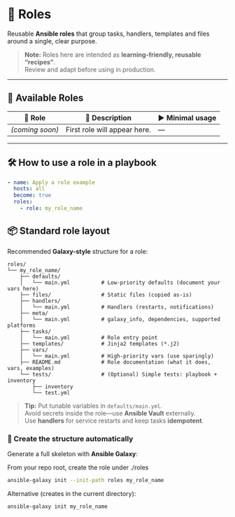 # 🧩 Roles

Reusable **Ansible roles** that group tasks, handlers, templates and files around a single, clear purpose.

> **Note:** Roles here are intended as **learning-friendly, reusable “recipes”**.  
> Review and adapt before using in production.

---

## 📖 Available Roles

<!-- Keep this table short and simple. Add one row per role you publish. -->
<table>
  <thead>
    <tr>
      <th>🧩 Role</th>
      <th>📝 Description</th>
      <th>▶️ Minimal usage</th>
    </tr>
  </thead>
  <tbody>
    <tr>
      <td><em>(coming soon)</em></td>
      <td>First role will appear here.</td>
      <td>—</td>
    </tr>
  </tbody>
</table>

---

## 🛠️ How to use a role in a playbook

```yaml
- name: Apply a role example
  hosts: all
  become: true
  roles:
    - role: my_role_name
```

## 📦 Standard role layout

Recommended **Galaxy-style** structure for a role:

```
roles/
└── my_role_name/
    ├── defaults/
    │   └── main.yml          # Low-priority defaults (document your vars here)
    ├── files/                # Static files (copied as-is)
    ├── handlers/
    │   └── main.yml          # Handlers (restarts, notifications)
    ├── meta/
    │   └── main.yml          # galaxy_info, dependencies, supported platforms
    ├── tasks/
    │   └── main.yml          # Role entry point
    ├── templates/            # Jinja2 templates (*.j2)
    ├── vars/
    │   └── main.yml          # High-priority vars (use sparingly)
    ├── README.md             # Role documentation (what it does, vars, examples)
    └── tests/                # (Optional) Simple tests: playbook + inventory
        ├── inventory
        └── test.yml
```

> **Tip:** Put tunable variables in `defaults/main.yml`.  
> Avoid secrets inside the role—use **Ansible Vault** externally.  
> Use **handlers** for service restarts and keep tasks **idempotent**.

### 🚀 Create the structure automatically

Generate a full skeleton with **Ansible Galaxy**:

From your repo root, create the role under ./roles
```bash
ansible-galaxy init --init-path roles my_role_name
```

Alternative (creates in the current directory):
```bash
ansible-galaxy init my_role_name
```

